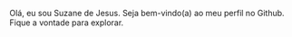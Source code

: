 <p>Olá, eu sou Suzane de Jesus. Seja bem-vindo(a) ao meu perfil no Github. <br> Fique a vontade para explorar.</p>
